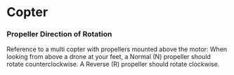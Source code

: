 # Copter


### Propeller Direction of Rotation

Reference to a multi copter with propellers mounted above the motor: When looking from above a drone at your feet, a Normal (N) propeller should rotate counterclockwise. A Reverse (R) propeller should rotate clockwise.

